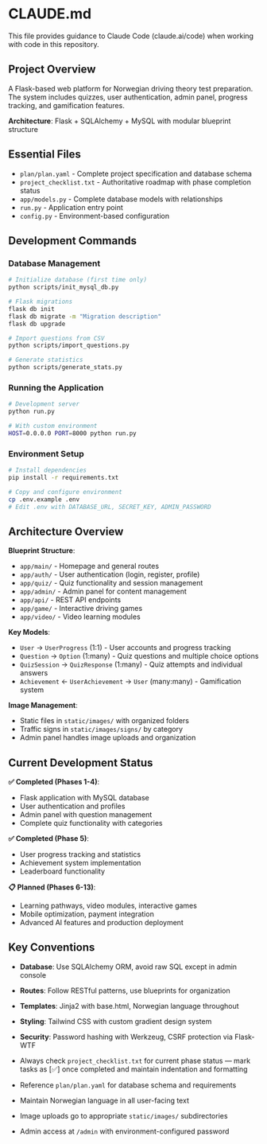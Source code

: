 # CLAUDE.md

This file provides guidance to Claude Code (claude.ai/code) when working with code in this repository.

## Project Overview

A Flask-based web platform for Norwegian driving theory test preparation. The system includes quizzes, user authentication, admin panel, progress tracking, and gamification features.

**Architecture**: Flask + SQLAlchemy + MySQL with modular blueprint structure

## Essential Files

- `plan/plan.yaml` - Complete project specification and database schema
- `project_checklist.txt` - Authoritative roadmap with phase completion status
- `app/models.py` - Complete database models with relationships
- `run.py` - Application entry point
- `config.py` - Environment-based configuration

## Development Commands

### Database Management
```bash
# Initialize database (first time only)
python scripts/init_mysql_db.py

# Flask migrations
flask db init
flask db migrate -m "Migration description"
flask db upgrade

# Import questions from CSV
python scripts/import_questions.py

# Generate statistics
python scripts/generate_stats.py
```

### Running the Application
```bash
# Development server
python run.py

# With custom environment
HOST=0.0.0.0 PORT=8000 python run.py
```

### Environment Setup
```bash
# Install dependencies
pip install -r requirements.txt

# Copy and configure environment
cp .env.example .env
# Edit .env with DATABASE_URL, SECRET_KEY, ADMIN_PASSWORD
```

## Architecture Overview

**Blueprint Structure**:
- `app/main/` - Homepage and general routes
- `app/auth/` - User authentication (login, register, profile)
- `app/quiz/` - Quiz functionality and session management
- `app/admin/` - Admin panel for content management
- `app/api/` - REST API endpoints
- `app/game/` - Interactive driving games
- `app/video/` - Video learning modules

**Key Models**:
- `User` → `UserProgress` (1:1) - User accounts and progress tracking
- `Question` → `Option` (1:many) - Quiz questions and multiple choice options
- `QuizSession` → `QuizResponse` (1:many) - Quiz attempts and individual answers
- `Achievement` ← `UserAchievement` → `User` (many:many) - Gamification system

**Image Management**:
- Static files in `static/images/` with organized folders
- Traffic signs in `static/images/signs/` by category
- Admin panel handles image uploads and organization

## Current Development Status

**✅ Completed (Phases 1-4)**:
- Flask application with MySQL database
- User authentication and profiles
- Admin panel with question management
- Complete quiz functionality with categories

**✅ Completed (Phase 5)**:
- User progress tracking and statistics
- Achievement system implementation
- Leaderboard functionality

**📋 Planned (Phases 6-13)**:
- Learning pathways, video modules, interactive games
- Mobile optimization, payment integration
- Advanced AI features and production deployment

## Key Conventions

- **Database**: Use SQLAlchemy ORM, avoid raw SQL except in admin console
- **Routes**: Follow RESTful patterns, use blueprints for organization
- **Templates**: Jinja2 with base.html, Norwegian language throughout
- **Styling**: Tailwind CSS with custom gradient design system
- **Security**: Password hashing with Werkzeug, CSRF protection via Flask-WTF

- Always check `project_checklist.txt` for current phase status — mark tasks as [✅] once completed and maintain indentation and formatting
- Reference `plan/plan.yaml` for database schema and requirements
- Maintain Norwegian language in all user-facing text
- Image uploads go to appropriate `static/images/` subdirectories
- Admin access at `/admin` with environment-configured password